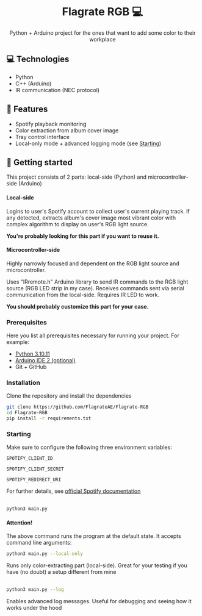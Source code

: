 

<h1 align="center" style="font-weight: bold;">Flagrate RGB 💻</h1>


<p align="center">Python + Arduino project for the ones that want to add some color to their workplace</p>



<h2 id="technologies">💻 Technologies</h2>

- Python
- C++ (Arduino)
- IR communication (NEC protocol)

<h2>🎨 Features</h2>

- Spotify playback monitoring
- Color extraction from album cover image
- Tray control interface
- Local-only mode + advanced logging mode (see [Starting](#commands))

<h2 id="started">🚀 Getting started</h2>

This project consists of 2 parts: local-side (Python) and microcontroller-side (Arduino)

#### Local-side 
Logins to user's Spotify account to collect user's current playing track. If any detected, extracts album's cover image most vibrant color with complex algorithm to display on user's RGB light source.

<b>You're probably looking for this part if you want to reuse it.</b>

#### Microcontroller-side
Highly narrowly focused and dependent on the RGB light source and microcontroller.

Uses "IRremote.h" Arduino library to send IR commands to the RGB light source (RGB LED strip in my case). Receives commands sent via serial communication from the local-side. Requires IR LED to work. 

<b>You should probably customize this part for your case.</b>

<h3>Prerequisites</h3>

Here you list all prerequisites necessary for running your project. For example:

- [Python 3.10.11](https://python.org)
- [Arduino IDE 2 (optional)](https://www.arduino.cc/en/software)
- Git + GitHub

<h3>Installation</h3>

Clone the repository and install the dependencies

```bash
git clone https://github.com/FlagrateAE/Flagrate-RGB
cd Flagrate-RGB
pip install -r requirements.txt
```

<h3>Starting</h3>
Make sure to configure the following three environment variables:
    
    SPOTIFY_CLIENT_ID
    
    SPOTIFY_CLIENT_SECRET
    
    SPOTIFY_REDIRECT_URI

For further details, see [official Spotify documentation](https://developer.spotify.com/documentation/web-api/tutorials/client-credentials-flow)<br><br>

```bash
python3 main.py
```

<h4 id = "commands">Attention!</h4>
The above command runs the program at the default state. It accepts command line arguments:

<br>

```bash
python3 main.py --local-only
```
Runs only color-extracting part (local-side). Great for your testing if you have (no doubt) a setup different from mine
<br>
<br>


```bash
python3 main.py --log
```
Enables advanced log messages. Useful for debugging and seeing how it works under the hood